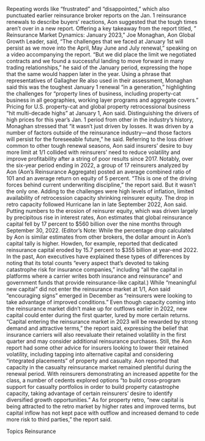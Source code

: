 Repeating words like “frustrated” and “disappointed,” which also punctuated earlier reinsurance broker reports on the Jan. 1 reinsurance renewals to describe buyers’ reactions, Aon suggested that the tough times aren’t over in a new report.
Offering a key takeaway from the report titled, ” Reinsurance Market Dynamics: January 2023,” Joe Monaghan, Aon Global Growth Leader, said, “The challenges that we faced at January 1st will persist as we move into the April, May June and July renewal,” speaking on a video accompanying the report. “But we did place the limit we negotiated contracts and we found a successful landing to move forward in many trading relationships,” he said of the January period, expressing the hope that the same would happen later in the year.
Using a phrase that representatives of Gallagher Re also used in their assessment, Monaghan said this was the toughest January 1 renewal “in a generation,” highlighting the challenges for “property lines of business, including property-cat business in all geographies, working layer programs and aggregate covers.” Pricing for U.S. property-cat and global property retrocessional business “hit multi-decade highs” at January 1, Aon said.
Distinguishing the drivers of high prices for this year’s Jan. 1 period from other in the industry’s history, Monaghan stressed that “it wasn’t just driven by losses. It was driven by a number of factors outside of the reinsurance industry—and those factors will persist for the foreseeable future,” he said.
Referring to the loss driver common to other tough renewal seasons, Aon said insurers’ desire to buy more limit at 1/1 collided with reinsurers’ need to reduce volatility and improve profitability after a string of poor results since 2017. Notably, over the six-year period ending in 2022, a group of 17 reinsurers analyzed by Aon (Aon’s Reinsurance Aggregate) posted an average combined ratio of 101 and an average return on equity of 5 percent.
“This is one of the driving forces behind current underwriting discipline,” the report said.
But it wasn’t the only one.
Adding to the challenges were high levels of inflation, limited availability of retrocession capacity shrinking reinsurer equity. The drop in retro capacity followed Hurricane Ian in late September 2022, Aon said.
Putting numbers to the erosion of reinsurer equity, which was driven largely by precipitous rise in interest rates, Aon estimates that global reinsurance capital fell by 17 percent to $560 billion over the nine months through September 30, 2022.
(Editor’s Note: While the percentage drop calculated by Aon is similar estimates from other brokers, the dollar amount in Aon’s capital tally is higher. Howden, for example, reported that dedicated reinsurance capital eroded by 15.7 percent to $355 billion at year-end 2022. In the past, Aon executives have explained these types of differences by noting that its total counts “every aspect that’s devoted to taking catastrophe risk for insurance companies,” including “all the capital in platforms where a carrier writes both insurance and reinsurance” and government funds that provide reinsurance-like capital.)
While “meaningful new capital” did not enter the reinsurance market at 1/1, Aon said “encouraging signs” emerged in December as “reinsurers were looking to take advantage of improved conditions.” Even though capacity coming into the reinsurance market didn’t make up for outflows earlier in 2022, new capital could enter during the first quarter, lured by more certain returns. “Capital entering the reinsurance market in 2023 will be rewarded by strong demand and attractive terms,” the report said, expressing the belief that insurance carriers will also reevaluate their retained volatility in the first quarter and may consider additional reinsurance purchases.
Still, the Aon report had some other advice for insurers looking to lower their retained volatility, including tapping into alternative capital and considering “integrated placements” of property and casualty.
Aon reported that capacity in the casualty reinsurance market remained plentiful during the renewal period. With reinsurers demonstrating an increased appetite for the class, a number of cedents explored options “to build cross-program support for casualty portfolios in order to build property catastrophe capacity, taking advantage of certain reinsurers’ desire to identify diversified growth opportunities.”
As for property retro, “new capital is being attracted to the retro market by higher rates and improved terms, but capital inflow has not kept pace with outflow and increased demand to cede more risk to third parties,” the report said.

Topics
Reinsurance
